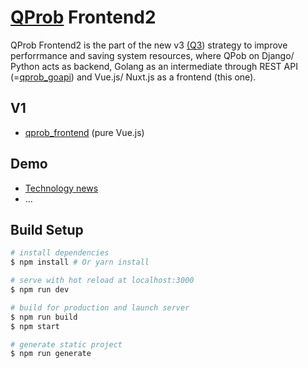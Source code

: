 # [QProb](https://github.com/xenu256/QProb) Frontend2

QProb Frontend2 is the part of the new v3 [(Q3](https://github.com/xenu256/Q3)) strategy to 
improve perforrmance and saving system resources, 
where QPob on Django/ Python acts as backend, Golang as an intermediate through REST API 
(=[qprob_goapi](https://github.com/xenu256/qprob_goapi)) and Vue.js/ Nuxt.js as a frontend (this one).

## V1

* [qprob_frontend](https://github.com/xenu256/qprob_frontend) (pure Vue.js)

## Demo

* [Technology news](https://parameterless.com)
* ...

## Build Setup

``` bash
# install dependencies
$ npm install # Or yarn install

# serve with hot reload at localhost:3000
$ npm run dev

# build for production and launch server
$ npm run build
$ npm start

# generate static project
$ npm run generate
```

